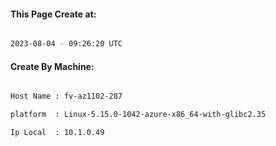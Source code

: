 
   
#### This Page Create at:

```bash

2023-08-04 - 09:26:20 UTC

```

#### Create By Machine:

```bash

Host Name : fv-az1102-287

platform  : Linux-5.15.0-1042-azure-x86_64-with-glibc2.35

Ip Local  : 10.1.0.49

```

